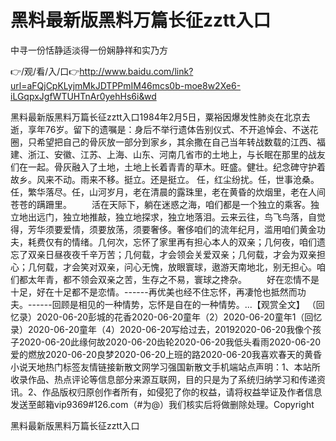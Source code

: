 # 黑料最新版黑料万篇长征zztt入口
中寻一份恬静适淡得一份娴静祥和实乃方

👉/观/看/入/口👉http://www.baidu.com/link?url=aFQjCpKLyjmMkJDTPPmIM46mcs0b-moe8w2Xe6-iLGqpxJgfWTUHTnAr0yehHs6i&wd

黑料最新版黑料万篇长征zztt入口1984年2月5日，粟裕因爆发性肺炎在北京去逝，享年76岁。留下的遗嘱是：身后不举行遗体告别仪式、不开追悼会、不送花圈，只希望把自己的骨灰放一部分到家乡，其余撒在自己当年转战数载的江西、福建、浙江、安徽、江苏、上海、山东、河南几省市的土地上，与长眠在那里的战友们在一起。骨灰融入了土地，土地上长着青青的草木。旺盛。健壮。纪念碑守护着故乡。风来不动。雨来不移。挺立。还是挺立。
任，红尘纷扰。任，世事沧桑。任，繁华落尽。任，山河岁月，老在清晨的露珠里，老在黄昏的炊烟里，老在人间苍苍的蹒跚里。
　　活在天际下，躺在迷惑之海，咱们都是一个独立的乘客。独立地出远门，独立地推敲，独立地探求，独立地落泪。云来云往，鸟飞鸟落，自觉得，芳华须要爱情，须要放荡，须要奢侈。奢侈咱们的流年纪月，滥用咱们黄金功夫，耗费仅有的情绪。几何次，忘怀了家里再有担心本人的双亲；几何夜，咱们遗忘了双亲日昼夜夜千辛万苦；几何载，才会领会关爱双亲；几何载，才会为双亲担心；几何载，才会笑对双亲，问心无愧，放眼寰球，遨游天南地北，别无担心。咱们都太年青，都不领会双亲之苦，生存之不易，寰球之搀杂。
　　好在恋情不是十足，好在十足都不是恋情。------再优美也经不住忘怀，再凄怆也抵然而功夫。------回顾是相见的一种情势，忘怀是自在的一种情势。...【观赏全文】
（回忆录）2020-06-20彭城的花香2020-06-20童年（2）2020-06-20童年1（回忆录）2020-06-20童年（4）2020-06-20写给过去，20192020-06-20我像个孩子2020-06-20此缘何故2020-06-20齿轮2020-06-20我低头看雨2020-06-20爱的燃放2020-06-20良梦2020-06-20上班的路2020-06-20我喜欢春天的黄昏小说天地热门标签友情链接新散文网学习强国新散文手机端站点声明：1、本站所收录作品、热点评论等信息部分来源互联网，目的只是为了系统归纳学习和传递资讯。2、作品版权归原创作者所有，如侵犯了你的权益，请将权益举证及作者信息发送至邮箱vip9369#126.com（#为@）我们核实后将做删除处理。Copyright

黑料最新版黑料万篇长征zztt入口
